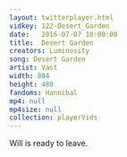 ```yaml
---
layout: twitterplayer.html
vidkey: 122-Desert_Garden
date:   2016-07-07 10:00:00
title:  Desert Garden
creators: Luminosity
song: Desert Garden
artist: Vast
width: 884
height: 480
fandoms: Hannibal
mp4: null
mp4size: null
collection: playerVids
---
```


  <div>
  Will is ready to leave.
  </div>
  